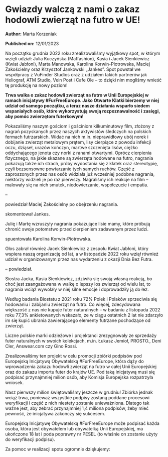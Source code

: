 # Gwiazdy walczą z nami o zakaz hodowli zwierząt na futro w UE!

**Author:** Marta Korzeniak

**Published on:** <span class="ml-10 mb-10">12/01/2023</span>

Na początku grudnia 2022 roku zrealizowaliśmy wyjątkowy spot, w którym wzięli udział: Julia Kuczyńska (Maffashion), Kasia i Jacek Sienkiewicz (Kwiat Jabłoni), Marta Manowska, Karolina Korwin-Piotrowska, Maciej Zakościelny oraz Krzysztof Jankowski „Jankes”. Spot powstał we współpracy z VuFinder Studios oraz z udziałem takich partnerów jak Heliograf, ATM Studio, Vein Post i Cafe Ole – to dzięki nim mogliśmy wnieść tę produkcję na nowy poziom!

**Trwa walka o zakaz hodowli zwierząt na futro w Unii Europejskiej w ramach inicjatywy #FurFreeEurope. Jako Otwarte Klatki bierzemy w niej udział od samego początku, a teraz nasze działania wsparło siedem wspaniałych osób, które wykorzystują swoją rozpoznawalność i zasięgi, aby pomóc zwierzętom futerkowym!**

Pokazaliśmy naszym gościom i gościniom kilkuminutowy film, złożony z nagrań pozyskanych przez naszych aktywistów śledczych na polskich fermach futrzarskich. Widać na nich m.in. nieprawidłowy ubój norek i dobijanie zwierząt metalowym prętem, lisy cierpiące z powodu infekcji oczu, dziąseł, urazów kończyn, martwe szczenięta lisów, ciężko oddychającego jenota czy norki z ranami otwartymi. Oprócz cierpienia fizycznego, na jakie skazane są zwierzęta hodowane na futro, nagrania pokazują także ich strach, próby wydostania się z klatek oraz stereotypię, czyli bezsensowne powtarzanie tych samych ruchów. Część z zaproszonych przez nas osób widziała już wcześniej podobne nagrania, niektórzy widzieli je po raz pierwszy. Nagraliśmy ich reakcje na film – malowały się na nich smutek, niedowierzanie, współczucie i empatia.

–

powiedział Maciej Zakościelny po obejrzeniu nagrania.

skomentował Jankes.

Julię i Martę wzruszyły nagrania pokazujące lisie mamy, które próbują chronić swoje potomstwo przed cierpieniem zadawanym przez ludzi.

spuentowała Karolina Korwin-Piotrowska.

Głos zabrał również Jacek Sienkiewicz z zespołu Kwiat Jabłoni, który wspiera naszą organizację od lat, a w listopadzie 2022 roku wziął również udział w organizowanym przez nas wydarzeniu z okazji Dnia Bez Futra.



– powiedział.

Siostra Jacka, Kasia Sienkiewicz, zdziwiła się swoją własną reakcją, bo choć jest zaangażowana w walkę o lepszy los zwierząt od wielu lat, to nagrania wciąż wywołały w niej silne emocje i doprowadziły ją do łez.

Według badania Biostatu z 2021 roku 72% Polek i Polaków sprzeciwia się hodowaniu i zabijaniu zwierząt na futro. Co więcej, zdecydowana większość z nas nie kupuje futer naturalnych – w badaniu z listopada 2022 roku 77,3% ankietowanych wskazało, że w ciągu ostatnich 2 lat nie zdarzyło im się kupić ubrania zawierającego elementy futrzane pochodzące od zwierząt.

Liczne polskie marki odzieżowe i projektanci zrezygnowały ze sprzedaży futer naturalnych w swoich kolekcjach, m.in. Łukasz Jemioł, PROSTO., Deni Cler, Answear.com czy Gino Rossi.

Zrealizowaliśmy ten projekt w celu promocji zbiórki podpisów pod Europejską Inicjatywą Obywatelską #FurFreeEurope, która dąży do wprowadzenia zakazu hodowli zwierząt na futro w całej Unii Europejskiej oraz do zakazu importu futer do krajów UE. Pod taką inicjatywą musi się podpisać przynajmniej milion osób, aby Komisja Europejska rozpatrzyła wniosek.

Nasz pierwszy milion świętowaliśmy jeszcze w grudniu! Zbiórka jednak wciąż trwa, ponieważ wszystkie podpisy zostaną poddane procesowi weryfikacji i część z nich niestety zostanie unieważniona. Dlatego tak ważne jest, aby zebrać przynajmniej 1,4 miliona podpisów, żeby mieć pewność, że inicjatywa zakończy się sukcesem.

Europejską Inicjatywę Obywatelską #FurFreeEurope może podpisać każda osoba, która jest obywatelem lub obywatelką Unii Europejskiej, ma ukończone 18 lat i poda poprawny nr PESEL (to właśnie on zostanie użyty do weryfikacji podpisu).

Za pomoc w realizacji spotu ogromnie dziękujemy:



